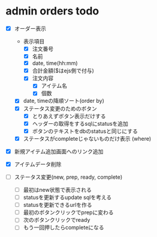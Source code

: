 # admin orders todo

- [x] オーダー表示
  - 表示項目
    - [x] 注文番号
    - [x] 名前
    - [x] date, time(hh:mm)
    - [x] 合計金額($はejs側で付与)
    - [x] 注文内容
      - [x] アイテム名
      - [x] 個数
  - [x] date, timeの降順ソート(order by)
  - [x] ステータス変更のためのボタン
    - [x] とりあえずボタン表示だけする
    - [x] ヘッダーの取得をするsqlにstatusを追加
    - [x] ボタンのテキストをdbのstatusと同じにする
  - [x] ステータスがcompleteじゃないものだけ表示 (where)
- [x] 新規アイテム追加画面へのリンク追加
- [x] アイテムデータ削除


- [ ] ステータス変更(new, prep, ready, complete)
  - [ ] 最初はnew状態で表示される
  - [ ] statusを更新するupdate sqlを考える
  - [ ] statusを更新できるurlを作る
  - [ ] 最初のボタンクリックでprepに変わる
  - [ ] 次のボタンクリックでready
  - [ ] もう一回押したらcompleteになる
